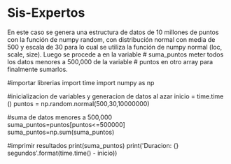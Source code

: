 # Sis-Expertos
En este caso se genera una estructura de datos de 10 millones de puntos con la función de numpy random, con distribución normal con media de 500 y escala de 30 para lo cual se utiliza la función de numpy normal (loc, scale, size). Luego se procede a en la variable # suma_puntos meter todos los datos menores a 500,000 de la variable # puntos en otro array para finalmente sumarlos. 

#importar librerias
import time
import numpy as np

#inicializacion de variables y generacion de datos al azar
inicio = time.time ()
puntos = np.random.normal(500,30,10000000) 

#suma de datos menores a 500,000
suma_puntos=puntos[puntos<=500000]
suma_puntos=np.sum(suma_puntos)

#imprimir resultados
print(suma_puntos)
print('Duracion: {} segundos'.format(time.time() - inicio))

